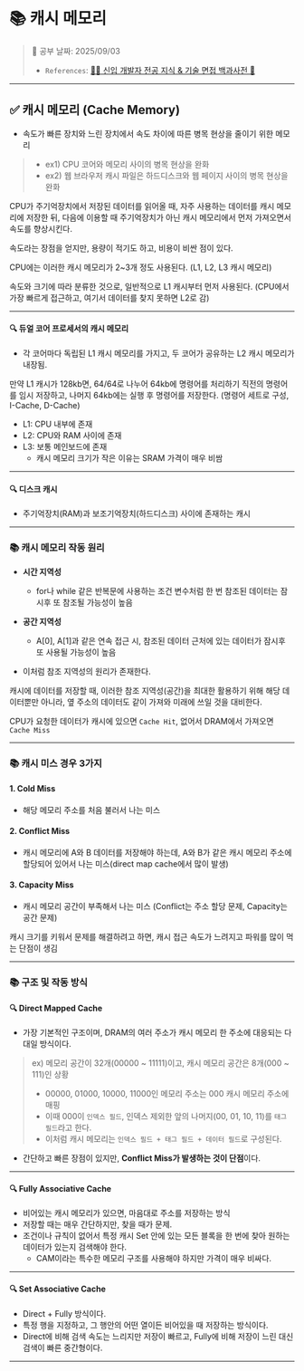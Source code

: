 # 📚 캐시 메모리

> 📌 공부 날짜: 2025/09/03
> - `References`: [👶🏻 신입 개발자 전공 지식 & 기술 면접 백과사전 📖](https://gyoogle.dev/blog/computer-science/computer-architecture/%EC%BA%90%EC%8B%9C%20%EB%A9%94%EB%AA%A8%EB%A6%AC.html)

---

## ✅ 캐시 메모리 (Cache Memory)
- 속도가 빠른 장치와 느린 장치에서 속도 차이에 따른 병목 현상을 줄이기 위한 메모리

> - ex1) CPU 코어와 메모리 사이의 병목 현상을 완화
> - ex2) 웹 브라우저 캐시 파일은 하드디스크와 웹 페이지 사이의 병목 현상을 완화

CPU가 주기억장치에서 저장된 데이터를 읽어올 때,
자주 사용하는 데이터를 캐시 메모리에 저장한 뒤, 다음에 이용할 때 주기억장치가 아닌 캐시 메모리에서 먼저 가져오면서 속도를 향상시킨다.

속도라는 장점을 얻지만, 용량이 적기도 하고, 비용이 비싼 점이 있다.

CPU에는 이러한 캐시 메모리가 2~3개 정도 사용된다. (L1, L2, L3 캐시 메모리)

속도와 크기에 따라 분류한 것으로, 일반적으로 L1 캐시부터 먼저 사용된다.
(CPU에서 가장 빠르게 접근하고, 여기서 데이터를 찾지 못하면 L2로 감)

---
#### 🔍 듀얼 코어 프로세서의 캐시 메모리
- 각 코어마다 독립된 L1 캐시 메모리를 가지고, 두 코어가 공유하는 L2 캐시 메모리가 내장됨.

만약 L1 캐시가 128kb면, 64/64로 나누어 64kb에 명령어를 처리하기 직전의 명령어를 임시 저장하고,
나머지 64kb에는 실행 후 명령어를 저장한다. (명령어 세트로 구성, I-Cache, D-Cache)

- L1: CPU 내부에 존재
- L2: CPU와 RAM 사이에 존재
- L3: 보통 메인보드에 존재
  - 캐시 메모리 크기가 작은 이유는 SRAM 가격이 매우 비쌈

---
#### 🔍 디스크 캐시
- 주기억장치(RAM)과 보조기억장치(하드디스크) 사이에 존재하는 캐시

---

### 📚 캐시 메모리 작동 원리
- **시간 지역성**
  - for나 while 같은 반복문에 사용하는 조건 변수처럼 한 번 참조된 데이터는 잠시후 또 참조될 가능성이 높음

- **공간 지역성**
  - A[0], A[1]과 같은 연속 접근 시, 참조된 데이터 근처에 있는 데이터가 잠시후 또 사용될 가능성이 높음
- 이처럼 참조 지역성의 원리가 존재한다.

캐시에 데이터를 저장할 때, 이러한 참조 지역성(공간)을 최대한 활용하기 위해 해당 데이터뿐만 아니라, 옆 주소의 데이터도 같이 가져와 미래에 쓰일 것을 대비한다.

CPU가 요청한 데이터가 캐시에 있으면 `Cache Hit`, 없어서 DRAM에서 가져오면 `Cache Miss`

---

### 📚 캐시 미스 경우 3가지
#### 1. Cold Miss
- 해당 메모리 주소를 처음 불러서 나는 미스

#### 2. Conflict Miss
- 캐시 메모리에 A와 B 데이터를 저장해야 하는데, A와 B가 같은 캐시 메모리 주소에 할당되어 있어서 나는 미스(direct map cache에서 많이 발생)

#### 3. Capacity Miss
- 캐시 메모리 공간이 부족해서 나는 미스 (Conflict는 주소 할당 문제, Capacity는 공간 문제)

캐시 크기를 키워서 문제를 해결하려고 하면, 캐시 접근 속도가 느려지고 파워를 많이 먹는 단점이 생김

---

### 📚 구조 및 작동 방식
#### 🔍 Direct Mapped Cache
- 가장 기본적인 구조이며, DRAM의 여러 주소가 캐시 메모리 한 주소에 대응되는 다대일 방식이다.

> ex) 메모리 공간이 32개(00000 ~ 11111)이고, 캐시 메모리 공간은 8개(000 ~ 111)인 상황
> - 00000, 01000, 10000, 11000인 메모리 주소는 000 캐시 메모리 주소에 매핑
> - 이때 000이 `인덱스 필드`, 인덱스 제외한 앞의 나머지(00, 01, 10, 11)를 `태그 필드`라고 한다.
> - 이처럼 캐시 메모리는 `인덱스 필드 + 태그 필드 + 데이터 필드`로 구성된다.

- 간단하고 빠른 장점이 있지만, **Conflict Miss가 발생하는 것이 단점**이다.

---
#### 🔍 Fully Associative Cache
- 비어있는 캐시 메모리가 있으면, 마음대로 주소를 저장하는 방식
- 저장할 때는 매우 간단하지만, 찾을 때가 문제.
- 조건이나 규칙이 없어서 특정 캐시 Set 안에 있는 모든 블록을 한 번에 찾아 원하는 데이터가 있는지 검색해야 한다.
  - CAM이라는 특수한 메모리 구조를 사용해야 하지만 가격이 매우 비싸다.

---
#### 🔍 Set Associative Cache
- Direct + Fully 방식이다.
- 특정 행을 지정하고, 그 행안의 어떤 열이든 비어있을 때 저장하는 방식이다.
- Direct에 비해 검색 속도는 느리지만 저장이 빠르고, Fully에 비해 저장이 느린 대신 검색이 빠른 중간형이다.

---
